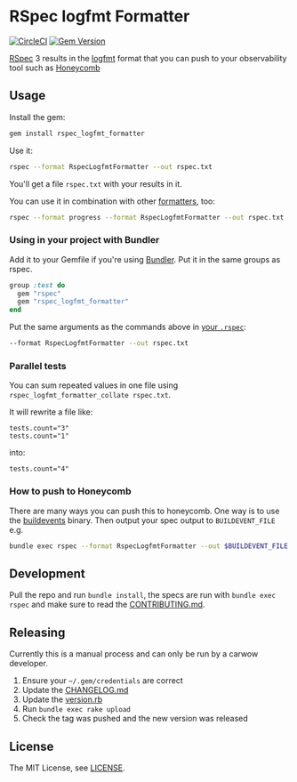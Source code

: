# RSpec logfmt Formatter

[![CircleCI](https://circleci.com/gh/carwow/rspec_logfmt_formatter/tree/master.svg?style=svg)](https://circleci.com/gh/carwow/rspec_logfmt_formatter/tree/master)
[![Gem Version](https://badge.fury.io/rb/rspec_logfmt_formatter.svg)](https://badge.fury.io/rb/rspec_logfmt_formatter)

[RSpec][rspec] 3 results in the [logfmt][logfmt] format that you can push to your observability tool such as [Honeycomb][honeycomb]

  [rspec]: http://rspec.info/
  [logfmt]: https://brandur.org/logfmt
  [honeycomb]: https://www.honeycomb.io/

## Usage

Install the gem:

```sh
gem install rspec_logfmt_formatter
```

Use it:

```sh
rspec --format RspecLogfmtFormatter --out rspec.txt
```

You'll get a file `rspec.txt` with your results in it.

You can use it in combination with other [formatters][rspec-formatters], too:

```sh
rspec --format progress --format RspecLogfmtFormatter --out rspec.txt
```

  [rspec-formatters]: https://relishapp.com/rspec/rspec-core/v/3-6/docs/formatters

### Using in your project with Bundler

Add it to your Gemfile if you're using [Bundler][bundler]. Put it in the same groups as rspec.

```ruby
group :test do
  gem "rspec"
  gem "rspec_logfmt_formatter"
end
```

Put the same arguments as the commands above in [your `.rspec`][rspec-file]:

```sh
--format RspecLogfmtFormatter --out rspec.txt
```
  [bundler]: https://bundler.io
  [rspec-file]: https://relishapp.com/rspec/rspec-core/v/3-6/docs/configuration/read-command-line-configuration-options-from-files

### Parallel tests

You can sum repeated values in one file using `rspec_logfmt_formatter_collate rspec.txt`.

It will rewrite a file like:

```
tests.count="3"
tests.count="1"
```

into:

```
tests.count="4"
```

### How to push to Honeycomb

There are many ways you can push this to honeycomb. One way is to use the [buildevents][buildevents] binary. Then output your spec output to `BUILDEVENT_FILE` e.g.

```sh
bundle exec rspec --format RspecLogfmtFormatter --out $BUILDEVENT_FILE
```

  [buildevents]: https://github.com/honeycombio/buildevents

## Development

Pull the repo and run `bundle install`, the specs are run with `bundle exec rspec` and make sure to read the [CONTRIBUTING.md](./CONTRIBUTING.md).

## Releasing

Currently this is a manual process and can only be run by a carwow developer.

1. Ensure your `~/.gem/credentials` are correct
2. Update the [CHANGELOG.md](./CHANGELOG.md)
3. Update the [version.rb](./lib/rspec_logfmt_formatter/version.rb)
4. Run `bundle exec rake upload`
5. Check the tag was pushed and the new version was released

## License

The MIT License, see [LICENSE](./LICENSE).
